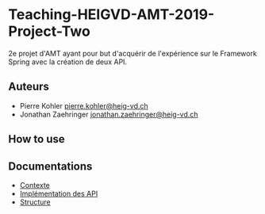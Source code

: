 # Teaching-HEIGVD-AMT-2019-Project-Two

2e projet d'AMT ayant pour but d'acquérir de l'expérience sur le Framework Spring avec la création de deux API.

## Auteurs

- Pierre Kohler <pierre.kohler@heig-vd.ch>
- Jonathan Zaehringer <jonathan.zaehringer@heig-vd.ch>

## How to use

## Documentations

- [Contexte](docs/domain.md)
- [Implémentation des API](docs/api.md)
- [Structure](docs/struct.md)

